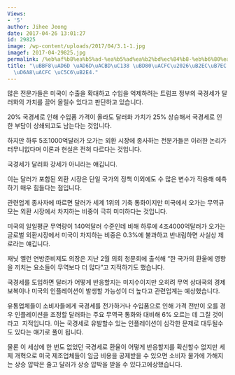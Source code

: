 ```yaml
---
Views:
- '5'
author: Jihee Jeong
date: 2017-04-26 13:01:27
id: 29825
image: /wp-content/uploads/2017/04/3.1-1.jpg
imagef: 2017-04-29825.jpg
permalink: /%eb%af%b8%ea%b5%ad-%ea%b5%ad%ea%b2%bd%ec%84%b8-%eb%b6%80%ea%b3%bc%eb%8b%ac%eb%9f%ac-%ec%83%81%ec%8a%b9%ed%9a%a8%ea%b3%bc-%ec%97%86%eb%8b%a4/
title: "\uBBF8\uAD6D \uAD6D\uACBD\uC138 \uBD80\uACFC\u2026\uB2EC\uB7EC \uC0C1\uC2B9\
  \uD6A8\uACFC \uC5C6\uB2E4."
---
```


많은 전문가들은 미국이 수출을 확대하고 수입을 억제하려는 트럼프 정부의 국경세가 달러화의 가치를 끌어 올릴수 있다고 판단하고 있습니다.

20% 국경세로 인해 수입품 가격이 올라도 달러화 가치가 25% 상승해서 국경세로 인한 부담이 상쇄되고도 남는다는 것입니다.

하지만 하루 5조1000억달러가 오가는 외환 시장에 종사하는 전문가들은 이러한 논리가 터무니없다며 이론과 현실은 전혀 다르다는 것입니다.

국경세가 달러화 강세가 아니라는 얘깁니다.

이는 달러가 포함된 외환 시장은 단일 국가의 정책 이외에도 수 많은 변수가 작용해 예측하기 매우 힘들다는 점입니다.

관련업계 종사자에 따르면 달러가 세계 1위의 기축 통화이지만 미국에서 오가는 무역규모는 외환 시장에서 차지하는 비중이 극히 미미하다는 것입니다.

미국의 일일평균 무역량이 140억달러 수준인데 비해 하루에 4조4000억달러가 오가는 글로벌 외환시장에서 미국이 차지하는 비중은 0.3%에 불과하고 반내림하면 사실상 제로라는 얘깁니다.

재닛 옐런 연방준비제도 의장은 지난 2월 의회 청문회에 출석해 &#8220;한 국가의 환울에 영향을 끼치는 요소들이 무역보다 더 많다&#8221;고 지적하기도 했습니다.

국경세를 도입하면 달러가 어떻게 반응할지는 미지수이지만 오히려 무역 상대국의 경제 보복이나 미국의 인플레이션이 발생할 가능성이 더 높다고 관련업계는 예상했습니다.

유통업체들이 소비자들에게 국경세를 전가하거나 수입품으로 인해 가격 전반이 오를 경우 인플레이션을 조정할 달러화는 주요 무역국 통화와 대비해 6% 오르는 데 그칠 것이라고  지적입니다. 이는 국경세로 유발할수 있는 인플레이션이 심각한 문제로 대두될수도 있다는 얘기로 풀이 됩니다.

물론 이 세상에 한 번도 없었던 국경세로 환율이 어떻게 반응할지를 확신할수 없지만 세제 개혁으로 미국 제조업체들이 임금 비용을 공제받을 수 있으면 소비자 물가에 가해지는 상승 압박은 줄고 달러가 상승 압박을 받을 수 있다고에상했습니다.

&nbsp;